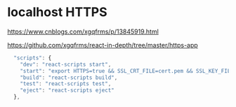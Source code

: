 # localhost HTTPS

https://www.cnblogs.com/xgqfrms/p/13845919.html


https://github.com/xgqfrms/react-in-depth/tree/master/https-app


```js
  "scripts": {
    "dev": "react-scripts start",
    "start": "export HTTPS=true && SSL_CRT_FILE=cert.pem && SSL_KEY_FILE=key.pem react-scripts start",
    "build": "react-scripts build",
    "test": "react-scripts test",
    "eject": "react-scripts eject"
  },
```

